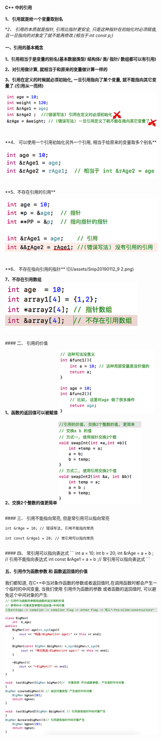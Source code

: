 #### C++ 中的引用

**1、 引用就是给一个变量取别名**

**2、 引用的本质就是指针, 引用比指针更安全, 只是这种指针在初始化时必须赋值, 且一旦指向的对象定了就不能再修改.(相当于 int *const p;)**





#### 一、引用的基本概念

**1、引用相当于是变量的别名(基本数据类型/ 结构体/ 类/ 指针/ 数组都可以有引用)**

**2、对引用做计算, 就相当于和原来的变量做计算一样的**

**3、引用在定义的时候就必须初始化, 一旦引用指向了某个变量, 就不能指向其它变量了.(引用从一而终)**

![](/assets/Snip20190112_2.png)

<br>
**4、 可以使用一个引用初始化另外一个引用, 相当于给原来的变量取多个别名**

 ![](/assets/yycshyy.png)

<br>
**5、不存在引用的引用**

![](/assets/Snip20190112_9.png)




<br>
**6、 不存在指向引用的指针**
![](/assets/Snip20190112_9 2.png)



**7、不存在引用数组**
![](/assets/Snip20190113_2.png)



<br>
####  二、 引用的价值

**1、函数的返回值可以被赋值**
![](/assets/Snip20190113_5.png)

**2、交换2个整数的值更简单**
![](/assets/Snip20190113_4.png)







<br>
####  三、 引用不能指向常亮, 但是常引用可以指向常亮

```
int &rAge = 10; // 错误写法, 引用不能指向常亮

int const &rAge1 = 20; // 常引用可以指向常亮
```


<br>
#### 四、 常引用可以指向表达式
```
int a = 10;
int b = 20;
int &rAge =  a + b ; // 引用不能指向表达式
int const &rAge1 = a + b ;// 常引用可以指向表达式
```


#### 五、引用作为函数参数 和 函数返回值的价值

我们都知道, 在C++中当对象作函数的参数或者返回值时,在调用函数时都会产生一个临时的中间变量, 当我们使用 引用作为函数的参数 或者函数的返回值时, 可以避免这个中间对象的产生.
![](/assets/Snip20190217_10.png)


